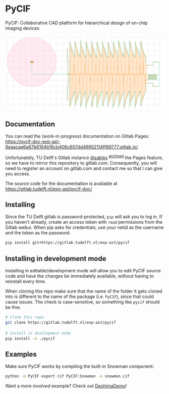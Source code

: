 # PyCIF

PyCIF: Collaborative CAD platform for hierarchical design of on-chip imaging devices

![DeshimaDemo screenshot](img/DeshimaDemo.png)

## Documentation
You can read the (work-in-progress) documentation on Gitlab Pages:
https://pycif-doc-exp-ast-9eaacae6a67b6164b16cb406c607dd46952114ff89777.gitlab.io/

Unfortunately,
TU Delft's Gitlab instance [disables](https://tu-delft-dcc.github.io/infrastructure/gitlab/gitlab_intro.html#:~:text=Hosting%20a%20website%20through%20pages%20is%20currently%20deactivated)
 <sup>[archived](https://web.archive.org/web/20231104192845/https://tu-delft-dcc.github.io/infrastructure/gitlab/gitlab_intro.html#:~:text=Hosting%20a%20website%20through%20pages%20is%20currently%20deactivated)</sup>
the Pages feature,
so we have to mirror this repository to gitlab.com.
Consequently,
you will need to register an account on gitlab.com
and contact me so that I can give you access.

The source code for the documentation is available at
https://gitlab.tudelft.nl/exp-ast/pycif-doc/

## Installing

Since the TU Delft gitlab is password-protected,
`pip` will ask you to log in.
If you haven't already,
create an access token with `read` permissions from the Gitlab webui.
When pip asks for credentials,
use your netid as the username
and the token as the password.

```bash
pip install git+https://gitlab.tudelft.nl/exp-ast/pycif
```

## Installing in development mode

Installing in editable/development mode will allow you to
edit PyCIF source code
and have the changes be immediately available,
without having to reinstall every time.

When cloning this repo
make sure that the name of the folder it gets cloned into
is different to the name of the package (i.e. `PyCIF`),
since that could cause issues.
The check is case-sensitive,
so something like
`pycif` should be fine.

```bash
# Clone this repo
git clone https://gitlab.tudelft.nl/exp-ast/pycif

# Install in development mode
pip install -e ./pycif
```

## Examples

Make sure PyCIF works by compiling the built-in Snowman component:

```bash
python -m PyCIF export cif PyCIF:Snowman -o snowman.cif
```

Want a more *involved* example? Check out [DeshimaDemo](https://gitlab.tudelft.nl/exp-ast/pc_deshimademo)!

